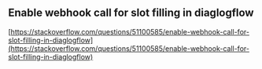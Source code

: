 ## Enable webhook call for slot filling in diaglogflow
  
  [https://stackoverflow.com/questions/51100585/enable-webhook-call-for-slot-filling-in-diaglogflow](https://stackoverflow.com/questions/51100585/enable-webhook-call-for-slot-filling-in-diaglogflow)